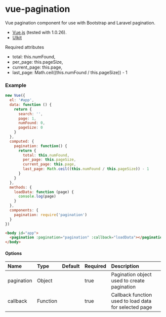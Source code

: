 # vue-pagination
Vue pagination component for use with Bootstrap and Laravel pagination.

* [Vue.js](http://vuejs.org/) (tested with 1.0.26).
* [UIkit](http://getuikit.com/)

Required attributes
* total: this.numFound,
* per_page: this.pageSize,
* current_page: this.page,
* last_page: Math.ceil((this.numFound / this.pageSize)) - 1

### Example
```js
new Vue({
  el: '#app',
  data: function () {
    return {
      search: '',
      page: 1,
      numFound: 0,
      pageSize: 0
    }
  },
  computed: {
    pagination: function() {
      return {
        total: this.numFound,
        per_page: this.pageSize,
        current_page: this.page,
        last_page: Math.ceil((this.numFound / this.pageSize)) - 1
      }
    }
  },
  methods: {
    loadData: function (page) {
      console.log(page)
    }
  },
  components: {
    pagination: require('pagination')
  }
})
```

```html
<body id="app">
  <pagination :pagination="pagination" :callback="loadData"></pagination>
</body>
```

#### Options
| Name          | Type     | Default | Required | Description
| :------------ | :--------| :-------| :--------| :-----------
| pagination    | Object   |         | true     | Pagination object used to create pagination
| callback      | Function |         | true     | Callback function used to load data for selected page

